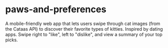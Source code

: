# paws-and-preferences
A mobile-friendly web app that lets users swipe through cat images (from the Cataas API) to discover their favorite types of kitties. Inspired by dating apps. Swipe right to "like", left to "dislike", and view a summary of your top picks.
